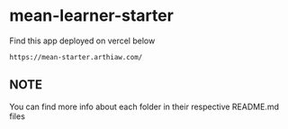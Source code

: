 # mean-learner-starter

Find this app deployed on vercel below

```
https://mean-starter.arthiaw.com/
```

## NOTE
You can find more info about each folder in their respective README.md files
